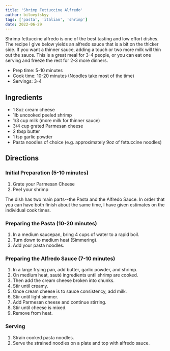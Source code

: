 ```yaml
---
title: 'Shrimp Fettuccine Alfredo'
author: bilovytskyy
tags: ['pasta', 'italian', 'shrimp']
date: 2022-06-29
---
```


Shrimp fettuccine alfredo is one of the best tasting and low effort dishes.
The recipe I give below yields an alfredo sauce that is a bit on the thicker side.
If you want a thinner sauce, adding a touch or two more milk will thin out the sauce.
This is a great meal for 3-4 people, or you can eat one serving and freeze the rest for 2-3 more dinners.

- Prep time: 5-10 minutes
- Cook time: 10-20 minutes (Noodles take most of the time)
- Servings: 3-4

## Ingredients

- 1 8oz cream cheese
- 1lb uncooked peeled shrimp
- 1/3 cup milk (more milk for thinner sauce)
- 3/4 cup grated Parmesan cheese
- 2 tbsp butter
- 1 tsp garlic powder
- Pasta noodles of choice (e.g. approximately 9oz of fettuccine noodles)

## Directions

### Initial Preparation (5-10 minutes)

1. Grate your Parmesan Cheese
2. Peel your shrimp

The dish has two main parts--the Pasta and the Alfredo Sauce.
In order that you can have both finish about the same time, I have given estimates on the individual cook times.

### Preparing the Pasta (10-20 minutes)

1. In a medium saucepan, bring 4 cups of water to a rapid boil.
2. Turn down to medium heat (Simmering).
3. Add your pasta noodles.

### Preparing the Alfredo Sauce (7-10 minutes)

1. In a large frying pan, add butter, garlic powder, and shrimp.
2. On medium heat, sauté ingredients until shrimp are cooked.
3. Then add the cream cheese broken into chunks.
4. Stir until creamy.
5. Once cream cheese is to sauce consistency, add milk.
6. Stir until light simmer.
7. Add Parmesan cheese and continue stirring.
8. Stir until cheese is mixed.
9. Remove from heat.

### Serving

1. Strain cooked pasta noodles.
2. Serve the strained noodles on a plate and top with alfredo sauce.
